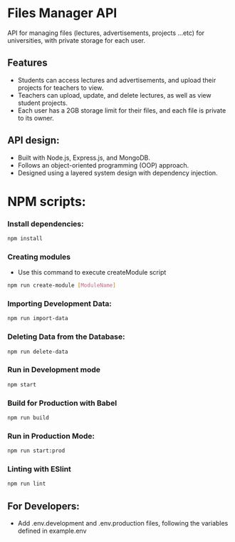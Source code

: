 # Files Manager API

API for managing files (lectures, advertisements, projects ...etc) for universities, with private storage for each user.

## Features

- Students can access lectures and advertisements, and upload their projects for teachers to view.
- Teachers can upload, update, and delete lectures, as well as view student projects.
- Each user has a 2GB storage limit for their files, and each file is private to its owner.

## API design:

- Built with Node.js, Express.js, and MongoDB.
- Follows an object-oriented programming (OOP) approach.
- Designed using a layered system design with dependency injection.

# NPM scripts:

### Install dependencies:

```bash
npm install
```

### Creating modules

- Use this command to execute createModule script

```bash
npm run create-module [ModuleName]
```

### Importing Development Data:

```bash
npm run import-data
```

### Deleting Data from the Database:

```bash
npm run delete-data
```

### Run in Development mode

```bash
npm start
```

### Build for Production with Babel

```bash
npm run build
```

### Run in Production Mode:

```bash
npm run start:prod
```

### Linting with ESlint

```bash
npm run lint
```

## For Developers:

- Add .env.development and .env.production files, following the variables defined in example.env
